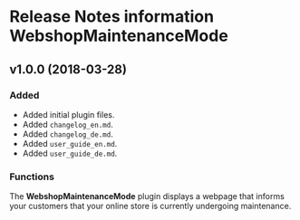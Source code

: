 # Release Notes information WebshopMaintenanceMode

## v1.0.0 (2018-03-28)

### Added

- Added initial plugin files.
- Added `changelog_en.md`.
- Added `changelog_de.md`.
- Added `user_guide_en.md`.
- Added `user_guide_de.md`.

### Functions
The **WebshopMaintenanceMode** plugin displays a webpage that informs your customers that your online store is currently undergoing maintenance.
